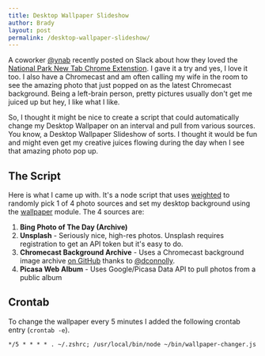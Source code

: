 ```yaml
---
title: Desktop Wallpaper Slideshow
author: Brady
layout: post
permalink: /desktop-wallpaper-slideshow/
---
```

A coworker [@ynab](https://twitter.com/ynab) recently posted on Slack about how they loved the [National Park New Tab Chrome Extenstion](https://chrome.google.com/webstore/detail/national-park-new-tab/kbhpocomjebacaaofccpbkaglnhnghee).  I gave it a try and yes, I love it too.  I also have a Chromecast and am often calling my wife in the room to see the amazing photo that just popped on as the latest Chromecast background.   Being a left-brain person, pretty pictures usually don't get me juiced up but hey, I like what I like.

So, I thought it might be nice to create a script that could automatically change my Desktop Wallpaper on an interval and pull from various sources.  You know, a Desktop Wallpaper Slideshow of sorts.  I thought it would be fun and might even get my creative juices flowing during the day when I see that amazing photo pop up.

## The Script

Here is what I came up with.  It's a node script that uses [weighted](https://www.npmjs.com/package/weighted) to randomly pick 1 of 4 photo sources and set my desktop background using the [wallpaper](https://www.npmjs.com/package/wallpaper) module.  The 4 sources are:

1. **Bing Photo of The Day (Archive)**
2. **Unsplash** - Seriously nice, high-res photos.  Unsplash requires registration to get an API token but it's easy to do.
3. **Chromecast Background Archive** - Uses a Chromecast background image archive [on GitHub](https://github.com/dconnolly/chromecast-backgrounds) thanks to [@dconnolly](https://github.com/dconnolly).
4. **Picasa Web Album** - Uses Google/Picasa Data API to pull photos from a public album

<script src="https://gist.github.com/bradymholt/28c1e9bd27cbee668764b69bc6bc9f80.js"></script>

## Crontab

To change the wallpaper every 5 minutes I added the following crontab entry (`crontab -e`).

~~~
*/5 * * * * . ~/.zshrc; /usr/local/bin/node ~/bin/wallpaper-changer.js
~~~
